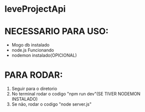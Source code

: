 # leveProjectApi


# NECESSARIO PARA USO:

* Mogo db instalado
* node.js Funcionando
* nodemon instalado(OPICIONAL)

# PARA RODAR:
1. Seguir para o diretorio
2. No terminal rodar o codigo "npm run dev"(SE TIVER NODEMON INSTALADO)
3. Se não, rodar o codigo "node server.js"
